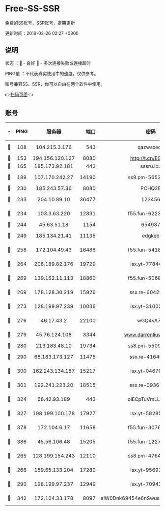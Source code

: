 # Free-SS-SSR

免费的SS账号、SSR账号，定期更新

更新时间：2019-02-26 02:27 +0800

## 说明

状态     ：🙂 - 良好 🙁 - 多次连接失败或连接超时

PING值   ：不代表真实使用中的速度，仅供参考。

账号兼容SS、SSR，你可以自由在两个软件中使用。

👉[扫码页面](https://liesauer.github.io/free-ss-ssr.github.io/)👈

## 账号

|-|PING|服务器|端口|密码|加密方式|区域|
|:----:|:----:|:-----:|-----:|:----:|:----:|:----:|
|🙂|108|104.215.3.176|543|qazwsxedc|aes-256-gcm|JP|
|🙂|153|194.156.120.127|8080|http://t.cn/EGJIyrl|rc4-md5|RU|
|🙂|165|185.173.92.181|443|sssru.icu|rc4-md5|RU|
|🙂|189|107.170.242.27|14190|ss8.pm-56526890|aes-256-cfb|US|
|🙂|230|185.243.57.36|8080|PCHQ2E|rc4-md5|US|
|🙂|233|204.10.89.10|36477|123456|aes-256-cfb|US|
|🙂|234|103.3.63.220|12831|f55.fun-62237207|aes-256-cfb|SG|
|🙂|244|45.63.51.18|1154|654987|chacha20|US|
|🙂|249|185.134.21.41|11135|edgkeb|aes-256-cfb|GB|
|🙂|258|172.104.49.43|16488|f55.fun-54186310|aes-256-cfb|SG|
|🙂|264|206.189.82.176|19729|isx.yt-77844520|aes-256-cfb|SG|
|🙂|269|139.162.11.113|18860|f55.fun-50686264|aes-256-cfb|SG|
|🙂|269|178.128.30.219|15926|ssx.re-60429787|aes-256-cfb|SG|
|🙂|273|128.199.97.239|10036|isx.yt-31002701|aes-256-cfb|SG|
|🙂|276|46.17.43.2|22100|wGQ4vA7D|aes-256-gcm|RU|
|🙂|279|45.76.124.108|3344|www.darrenliuwei.com|aes-256-cfb|AU|
|🙂|280|213.183.48.10|19734|ss8.pm-55096385|rc4-md5|RU|
|🙂|290|68.183.173.127|11475|ssx.re-41649202|aes-256-cfb|US|
|🙂|300|162.243.134.187|15217|isx.yt-04670550|aes-256-cfb|US|
|🙂|301|192.241.223.20|18515|ssx.re-09362839|aes-256-cfb|US|
|🙂|324|66.42.93.189|443|oiECpTuVmLLxk4Ts|aes-256-cfb|US|
|🙂|327|198.199.100.178|17927|isx.yt-58285902|aes-256-cfb|US|
|🙂|378|172.104.6.17|11658|f55.fun-30764636|aes-256-cfb|US|
|🙂|386|45.56.106.48|15205|f55.fun-12278228|aes-256-cfb|US|
|🙂|265|128.199.154.243|12110|ss8.pm-47641220|aes-256-cfb|SG|
|🙂|266|159.65.133.204|17280|isx.yt-95697435|aes-256-cfb|SG|
|🙂|290|198.199.97.237|12949|isx.yt-70943099|aes-256-cfb|US|
|🙂|342|172.104.33.178|8097|eIW0Dnk69454e6nSwuspv9DmS201tQ0D|aes-256-cfb|SG|

